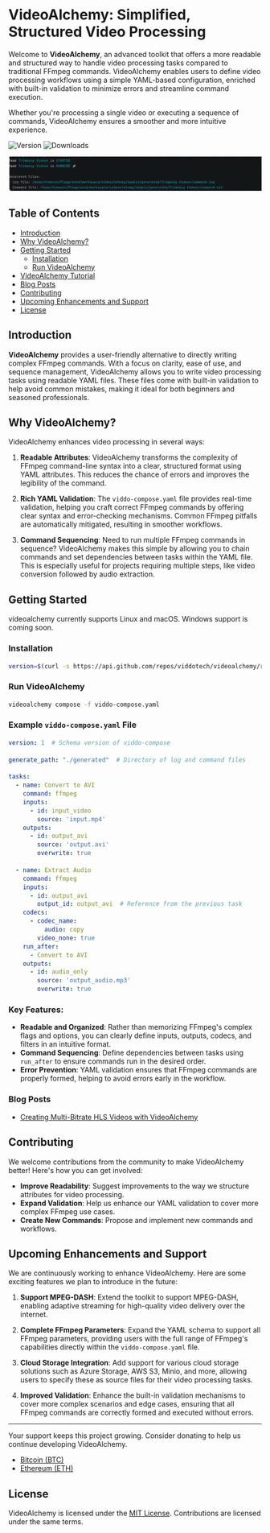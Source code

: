 
# VideoAlchemy: Simplified, Structured Video Processing

Welcome to **VideoAlchemy**, an advanced toolkit that offers a more readable and structured way to handle video processing tasks compared to traditional FFmpeg commands. VideoAlchemy enables users to define video processing workflows using a simple YAML-based configuration, enriched with built-in validation to minimize errors and streamline command execution.

Whether you're processing a single video or executing a sequence of commands, VideoAlchemy ensures a smoother and more intuitive experience.

![Version](https://img.shields.io/github/v/release/viddotech/videoalchemy?label=Version)
![Downloads](https://img.shields.io/github/downloads/viddotech/videoalchemy/total?label=Downloads&cacheSeconds=180)


![Screenshot](docs/assets/videoalchemy-demo.gif)

## Table of Contents

- [Introduction](#introduction)
- [Why VideoAlchemy?](#why-videoalchemy)
- [Getting Started](#getting-started)
  - [Installation](#installation)
  - [Run VideoAlchemy](#run-videoalchemy)
- [VideoAlchemy Tutorial](docs/videoalchemy-tutorial.md)
- [Blog Posts](#blog-posts)
- [Contributing](#contributing)
- [Upcoming Enhancements and Support](#upcoming-enhancements-and-support)
- [License](#license)


## Introduction

**VideoAlchemy** provides a user-friendly alternative to directly writing complex FFmpeg commands. With a focus on clarity, ease of use, and sequence management, VideoAlchemy allows you to write video processing tasks using readable YAML files. These files come with built-in validation to help avoid common mistakes, making it ideal for both beginners and seasoned professionals.

## Why VideoAlchemy?

VideoAlchemy enhances video processing in several ways:

1. **Readable Attributes**: VideoAlchemy transforms the complexity of FFmpeg command-line syntax into a clear, structured format using YAML attributes. This reduces the chance of errors and improves the legibility of the command.

2. **Rich YAML Validation**: The `viddo-compose.yaml` file provides real-time validation, helping you craft correct FFmpeg commands by offering clear syntax and error-checking mechanisms. Common FFmpeg pitfalls are automatically mitigated, resulting in smoother workflows.

3. **Command Sequencing**: Need to run multiple FFmpeg commands in sequence? VideoAlchemy makes this simple by allowing you to chain commands and set dependencies between tasks within the YAML file. This is especially useful for projects requiring multiple steps, like video conversion followed by audio extraction.

## Getting Started

videoalchemy currently supports Linux and macOS. Windows support is coming soon.

### Installation

```bash
version=$(curl -s https://api.github.com/repos/viddotech/videoalchemy/releases/latest | grep -oP '"tag_name": "\K(.*)(?=")') && curl -o setup.sh "https://raw.githubusercontent.com/viddotech/videoalchemy/main/scripts/setup.sh" && chmod +x setup.sh && sudo ./setup.sh "$version" && rm -rf setup.sh
```

### Run VideoAlchemy

```bash
videoalchemy compose -f viddo-compose.yaml
```

### Example `viddo-compose.yaml` File

```yaml
version: 1  # Schema version of viddo-compose

generate_path: "./generated"  # Directory of log and command files

tasks:  
  - name: Convert to AVI  
    command: ffmpeg  
    inputs:  
      - id: input_video  
        source: 'input.mp4'  
    outputs:  
      - id: output_avi  
        source: 'output.avi'  
        overwrite: true  

  - name: Extract Audio  
    command: ffmpeg  
    inputs:  
      - id: output_avi  
        output_id: output_avi  # Reference from the previous task  
    codecs:  
      - codec_name:
          audio: copy  
        video_none: true
    run_after:
      - Convert to AVI
    outputs:  
      - id: audio_only  
        source: 'output_audio.mp3'  
        overwrite: true  
```

### Key Features:

- **Readable and Organized**: Rather than memorizing FFmpeg's complex flags and options, you can clearly define inputs, outputs, codecs, and filters in an intuitive format.
- **Command Sequencing**: Define dependencies between tasks using `run_after` to ensure commands run in the desired order.
- **Error Prevention**: YAML validation ensures that FFmpeg commands are properly formed, helping to avoid errors early in the workflow.

### Blog Posts

- [Creating Multi-Bitrate HLS Videos with VideoAlchemy](https://medium.com/@hsn.gerami/creating-multi-bitrate-hls-videos-with-videoalchemy-59e3e67d6a27)

## Contributing

We welcome contributions from the community to make VideoAlchemy better! Here's how you can get involved:

- **Improve Readability**: Suggest improvements to the way we structure attributes for video processing.
- **Expand Validation**: Help us enhance our YAML validation to cover more complex FFmpeg use cases.
- **Create New Commands**: Propose and implement new commands and workflows.

## Upcoming Enhancements and Support

We are continuously working to enhance VideoAlchemy. Here are some exciting features we plan to introduce in the future:

1. **Support MPEG-DASH**: Extend the toolkit to support MPEG-DASH, enabling adaptive streaming for high-quality video delivery over the internet.

2. **Complete FFmpeg Parameters**: Expand the YAML schema to support all FFmpeg parameters, providing users with the full range of FFmpeg's capabilities directly within the `viddo-compose.yaml` file.

3. **Cloud Storage Integration**: Add support for various cloud storage solutions such as Azure Storage, AWS S3, Minio, and more, allowing users to specify these as source files for their video processing tasks.

4. **Improved Validation**: Enhance the built-in validation mechanisms to cover more complex scenarios and edge cases, ensuring that all FFmpeg commands are correctly formed and executed without errors.

---

Your support keeps this project growing. Consider donating to help us continue developing VideoAlchemy.

- [Bitcoin (BTC)](donate/donate.md)
- [Ethereum (ETH)](donate/donate.md)

## License

VideoAlchemy is licensed under the [MIT License](LICENSE). Contributions are licensed under the same terms.

